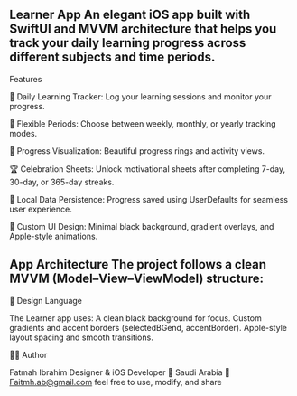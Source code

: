 Learner App
An elegant iOS app built with SwiftUI and MVVM architecture that helps you track your daily learning progress across different subjects and time periods.
-----

Features

🧠 Daily Learning Tracker: Log your learning sessions and monitor your progress.

📅 Flexible Periods: Choose between weekly, monthly, or yearly tracking modes.

🎯 Progress Visualization: Beautiful progress rings and activity views.

🏆 Celebration Sheets: Unlock motivational sheets after completing 7-day, 30-day, or 365-day streaks.

💾 Local Data Persistence: Progress saved using UserDefaults for seamless user experience.

🌈 Custom UI Design: Minimal black background, gradient overlays, and Apple-style animations.

App Architecture
The project follows a clean MVVM (Model–View–ViewModel) structure:
----

🎨 Design Language

The Learner app uses:
A clean black background for focus.
Custom gradients and accent borders (selectedBGend, accentBorder).
Apple-style layout spacing and smooth transitions.


👩‍💻 Author

Fatmah Ibrahim
Designer & iOS Developer
📍 Saudi Arabia
📧 Faitmh.ab@gmail.com
feel free to use, modify, and share
